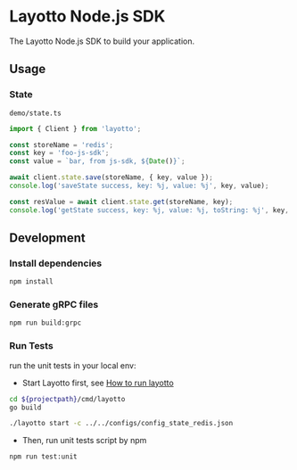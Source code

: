 # Layotto Node.js SDK

The Layotto Node.js SDK to build your application.

## Usage

### State

`demo/state.ts`

```ts
import { Client } from 'layotto';

const storeName = 'redis';
const key = 'foo-js-sdk';
const value = `bar, from js-sdk, ${Date()}`;

await client.state.save(storeName, { key, value });
console.log('saveState success, key: %j, value: %j', key, value);

const resValue = await client.state.get(storeName, key);
console.log('getState success, key: %j, value: %j, toString: %j', key, resValue, Buffer.from(resValue).toString('utf8'));
```

## Development

### Install dependencies

```bash
npm install
```

### Generate gRPC files

```bash
npm run build:grpc
```

### Run Tests

run the unit tests in your local env:

- Start Layotto first, see [How to run layotto](https://mosn.io/layotto/#/zh/start/state/start?id=%e7%ac%ac%e4%ba%8c%e6%ad%a5%ef%bc%9a%e8%bf%90%e8%a1%8clayotto)

```bash
cd ${projectpath}/cmd/layotto
go build

./layotto start -c ../../configs/config_state_redis.json
```

- Then, run unit tests script by npm

```bash
npm run test:unit
```
